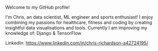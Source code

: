 Welcome to my GitHub profile!

I'm Chris, an data scientist, ML engineer and sports enthusiast!
I enjoy combining my passions for healthcare, fitness and coding by creating insightful data visualisations and tools.
Currently I am improving my knowledge of: Django & TensorFlow

LinkedIn: https://www.linkedin.com/in/chris-richardson-a42724195/
<!---
chrisjackr/chrisjackr is a ✨ special ✨ repository because its `README.md` (this file) appears on your GitHub profile.
You can click the Preview link to take a look at your changes.
--->
